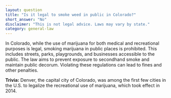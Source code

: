 ```yaml
---
layout: question
title: "Is it legal to smoke weed in public in Colorado?"
short_answer: "No"
disclaimer: "This is not legal advice. Laws may vary by state."
category: general-law
---
```

In Colorado, while the use of marijuana for both medical and recreational purposes is legal, smoking marijuana in public places is prohibited. This includes streets, parks, playgrounds, and businesses accessible to the public. The law aims to prevent exposure to secondhand smoke and maintain public decorum. Violating these regulations can lead to fines and other penalties.

**Trivia:** Denver, the capital city of Colorado, was among the first few cities in the U.S. to legalize the recreational use of marijuana, which took effect in 2014.
